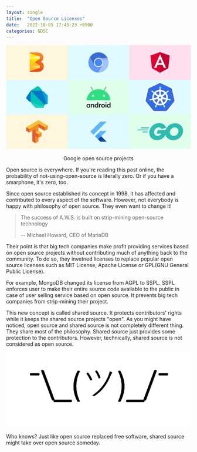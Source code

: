 ```yaml
---
layout: single
title:  "Open Source Licenses"
date:   2022-10-05 17:45:23 +0900
categories: GDSC
---
```


![Google Open Source](/assets/images/google-open-source.jpg)
<p align = "center">
Google open source projects
</p>


Open source is everywhere. If you're reading this post online, the probability of not-using-open-source is literally zero. Or if you have a smarphone, it's zero, too. 

Since open source established its concept in 1998, it has affected and contributed to every aspect of the software. However, not everybody is happy with philosophy of open source. They even want to change it!

> The success of A.W.S. is built on strip-mining open-source technology
>
> -- Michael Howard, CEO of MariaDB

Their point is that big tech companies make profit providing services based on open source projects without contributing much of anything back to the community. To do so, they invetned licenses to replace popular open source licenses such as MIT License, Apache License or GPL(GNU General Public License). 

For example, MongoDB changed its license from AGPL to SSPL. SSPL enforces user to make their entire source code available to the public in case of user selling service based on open source. It prevents big tech companies from strip-mining their project. 

This new concept is called shared source. It protects contributors' rights while it keeps the shared source projects "open". As you might have noticed, open source and shared source is not completely different thing. They share most of the philosophy. Shared source just provides some protection to the contributors. However, technically, shared source is not considered as open source. 

![Who Knows](/assets/images/who-knows.png)

Who knows? Just like open source replaced free software, shared source might take over open source someday. 